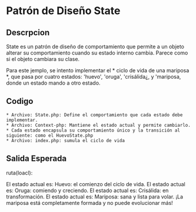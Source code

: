 # Patrón de Diseño State

## Descrpcion

State es un patrón de diseño de comportamiento que permite a un objeto alterar su comportamiento cuando su estado interno cambia. Parece como si el objeto cambiara su clase.

Para este jemplo, se intento implementar el * ciclo de vida de una mariposa *, que pasa por cuatro estados:  'huevo', 'oruga', 'crisálida¿, y 'mariposa, donde un estado mando a otro estado.



## Codigo

    * Archivo: State.php: Define el comportamiento que cada estado debe implementar.
    * Archivo: Context-php: Mantiene el estado actual y permite cambiarlo.
    * Cada estado encapsula su comportamiento único y la transición al siguiente: como el HuevoState.php
    * Archivo: index.php: sumula el ciclo de vida 


## Salida Esperada

ruta(loacl):

El estado actual es: Huevo: el comienzo del ciclo de vida.
El estado actual es: Oruga: comiendo y creciendo.
El estado actual es: Crisálida: en transformación.
El estado actual es: Mariposa: sana y lista para volar.
¡La mariposa está completamente formada y no puede evolucionar más!
